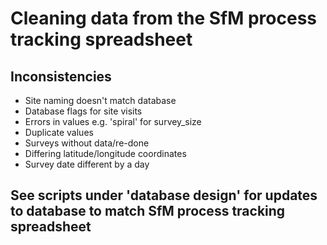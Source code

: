 # Cleaning data from the SfM process tracking spreadsheet
  
  ## Inconsistencies
  <ul>
    <li>Site naming doesn't match database</li>
    <li>Database flags for site visits</li>
    <li>Errors in values e.g. 'spiral' for survey_size</li>
    <li>Duplicate values</li>
    <li>Surveys without data/re-done</li>
    <li>Differing latitude/longitude coordinates</li>
    <li>Survey date different by a day</li>
  </ul>
  
## See scripts under 'database design' for updates to database to match SfM process tracking spreadsheet

